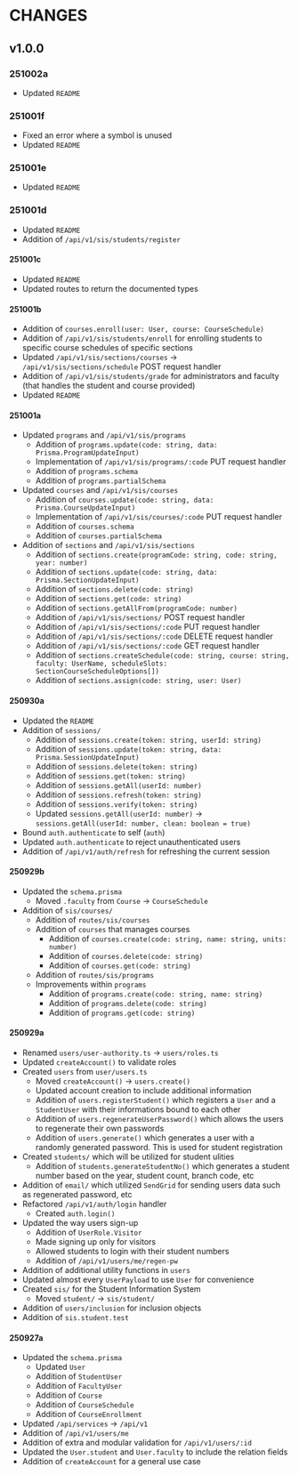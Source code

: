# CHANGES

## v1.0.0

### 251002a

- Updated `README`

### 251001f

- Fixed an error where a symbol is unused
- Updated `README`

### 251001e

- Updated `README`

### 251001d

- Updated `README`
- Addition of `/api/v1/sis/students/register`

#### 251001c

- Updated `README`
- Updated routes to return the documented types

#### 251001b

- Addition of `courses.enroll(user: User, course: CourseSchedule)`
- Addition of `/api/v1/sis/students/enroll` for enrolling students to specific course schedules of specific sections
- Updated `/api/v1/sis/sections/courses` -> `/api/v1/sis/sections/schedule` POST request handler
- Addition of `/api/v1/sis/students/grade` for administrators and faculty (that handles the student and course provided)
- Updated `README`

#### 251001a

- Updated `programs` and `/api/v1/sis/programs`
    - Addition of `programs.update(code: string, data: Prisma.ProgramUpdateInput)`
    - Implementation of `/api/v1/sis/programs/:code` PUT request handler
    - Addition of `programs.schema`
    - Addition of `programs.partialSchema`
- Updated `courses` and `/api/v1/sis/courses`
    - Addition of `courses.update(code: string, data: Prisma.CourseUpdateInput)`
    - Implementation of `/api/v1/sis/courses/:code` PUT request handler
    - Addition of `courses.schema`
    - Addition of `courses.partialSchema`
- Addition of `sections` and `/api/v1/sis/sections`
    - Addition of `sections.create(programCode: string, code: string, year: number)`
    - Addition of `sections.update(code: string, data: Prisma.SectionUpdateInput)`
    - Addition of `sections.delete(code: string)`
    - Addition of `sections.get(code: string)`
    - Addition of `sections.getAllFrom(programCode: number)`
    - Addition of `/api/v1/sis/sections/` POST request handler
    - Addition of `/api/v1/sis/sections/:code` PUT request handler
    - Addition of `/api/v1/sis/sections/:code` DELETE request handler
    - Addition of `/api/v1/sis/sections/:code` GET request handler
    - Addition of `sections.createSchedule(code: string, course: string, faculty: UserName, scheduleSlots: SectionCourseScheduleOptions[])`
    - Addition of `sections.assign(code: string, user: User)`

#### 250930a

- Updated the `README`
- Addition of `sessions/`
    - Addition of `sessions.create(token: string, userId: string)`
    - Addition of `sessions.update(token: string, data: Prisma.SessionUpdateInput)`
    - Addition of `sessions.delete(token: string)`
    - Addition of `sessions.get(token: string)`
    - Addition of `sessions.getAll(userId: number)`
    - Addition of `sessions.refresh(token: string)`
    - Addition of `sessions.verify(token: string)`
    - Updated `sessions.getAll(userId: number)` -> `sessions.getAll(userId: number, clean: boolean = true)`
- Bound `auth.authenticate` to self (`auth`)
- Updated `auth.authenticate` to reject unauthenticated users
- Addition of `/api/v1/auth/refresh` for refreshing the current session

#### 250929b

- Updated the `schema.prisma`
    - Moved `.faculty` from `Course` -> `CourseSchedule`
- Addition of `sis/courses/`
    - Addition of `routes/sis/courses`
    - Addition of `courses` that manages courses
        - Addition of `courses.create(code: string, name: string, units: number)`
        - Addition of `courses.delete(code: string)`
        - Addition of `courses.get(code: string)`
    - Addition of `routes/sis/programs`
    - Improvements within `programs`
        - Addition of `programs.create(code: string, name: string)`
        - Addition of `programs.delete(code: string)`
        - Addition of `programs.get(code: string)`

#### 250929a

- Renamed `users/user-authority.ts` -> `users/roles.ts`
- Updated `createAccount()` to validate roles
- Created `users` from `user/users.ts`
    - Moved `createAccount()` -> `users.create()`
    - Updated account creation to include additional information
    - Addition of `users.registerStudent()` which registers a `User` and a `StudentUser` with their informations bound to each other
    - Addition of `users.regenerateUserPassword()` which allows the users to regenerate their own passwords
    - Addition of `users.generate()` which generates a user with a randomly generated password. This is used for student registration
- Created `students/` which will be utilized for student ulities
    - Addition of `students.generateStudentNo()` which generates a student number based on the year, student count, branch code, etc
- Addition of `email/` which utilized `SendGrid` for sending users data such as regenerated password, etc
- Refactored `/api/v1/auth/login` handler
    - Created `auth.login()`
- Updated the way users sign-up
    - Addition of `UserRole.Visitor`
    - Made signing up only for visitors
    - Allowed students to login with their student numbers
    - Addition of `/api/v1/users/me/regen-pw`
- Addition of additional utility functions in `users`
- Updated almost every `UserPayload` to use `User` for convenience
- Created `sis/` for the Student Information System
    - Moved `student/` -> `sis/student/`
- Addition of `users/inclusion` for inclusion objects
- Addition of `sis.student.test`

#### 250927a

- Updated the `schema.prisma`
    - Updated `User`
    - Addition of `StudentUser`
    - Addition of `FacultyUser`
    - Addition of `Course`
    - Addition of `CourseSchedule`
    - Addition of `CourseEnrollment`
- Updated `/api/services` -> `/api/v1`
- Addition of `/api/v1/users/me`
- Addition of extra and modular validation for `/api/v1/users/:id`
- Updated the `User.student` and `User.faculty` to include the relation fields
- Addition of `createAccount` for a general use case
